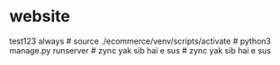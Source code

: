 # website
test123
always # source ./ecommerce/venv/scripts/activate
       # python3 manage.py runserver 
       # zync yak sib hai e sus
       # zync yak sib hai e sus